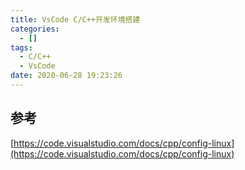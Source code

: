 ```yaml
---
title: VsCode C/C++开发环境搭建
categories:
  - []
tags:
  - C/C++
  - VsCode
date: 2020-06-28 19:23:26
---
```


<!--more-->

## 参考
[https://code.visualstudio.com/docs/cpp/config-linux](https://code.visualstudio.com/docs/cpp/config-linux)

